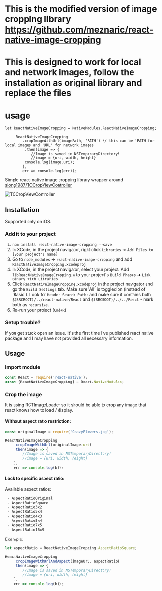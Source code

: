 # This is the modified version of image cropping library https://github.com/meznaric/react-native-image-cropping 
# This is designed to work for local and network images, follow the installation as original library and replace the files 

# usage 
```
let ReactNativeImageCropping = NativeModules.ReactNativeImageCropping;

     ReactNativeImageCropping
     	.cropImageWithUrl(imagePath, 'PATH') // this can be 'PATH for local images and 'URL' for network images
         .then(image => {
     		//Image is saved in NSTemporaryDirectory!
     		//image = {uri, width, height}
         console.log(image.uri);
     	},
     	err => console.log(err));
```

Simple react-native image cropping library wrapper around [siong1987/TOCropViewController](https://github.com/siong1987/TOCropViewController)

![TOCropViewController](https://raw.githubusercontent.com/siong1987/TOCropViewController/master/screenshot.jpg)

## Installation

Supported only on iOS.

### Add it to your project

1. `npm install react-native-image-cropping --save`
2. In XCode, in the project navigator, right click `Libraries` ➜ `Add Files to [your project's name]`
3. Go to `node_modules` ➜ `react-native-image-cropping` and add `ReactNativeImageCropping.xcodeproj`
4. In XCode, in the project navigator, select your project. Add `libReactNativeImageCropping.a` to your project's `Build Phases` ➜ `Link Binary With Libraries`
5. Click `ReactNativeImageCropping.xcodeproj` in the project navigator and go the `Build Settings` tab. Make sure 'All' is toggled on (instead of 'Basic'). Look for `Header Search Paths` and make sure it contains both `$(SRCROOT)/../react-native/React` and `$(SRCROOT)/../../React` - mark both as `recursive`.
5. Re-run your project (`Cmd+R`)

### Setup trouble?

If you get stuck open an issue. It's the first time I've published react native package and I may have not provided all necessary information.

## Usage

### Import module

```javascript
const React = require('react-native');
const {ReactNativeImageCropping} = React.NativeModules;
```

### Crop the image

It is using RCTImageLoader so it should be able to crop any image that react knows how to load / display.

#### Without aspect ratio restriction:

```javascript
const originalImage = require('CrazyFlowers.jpg');

ReactNativeImageCropping
	.cropImageWithUrl(originalImage.uri)
    .then(image => {
		//Image is saved in NSTemporaryDirectory!
		//image = {uri, width, height}	
	},
	err => console.log(b));
```

#### Lock to specific aspect ratio:

Available aspect ratios:
```javascript
 - AspectRatioOriginal
 - AspectRatioSquare
 - AspectRatio3x2
 - AspectRatio5x4
 - AspectRatio4x3
 - AspectRatio5x4
 - AspectRatio7x5
 - AspectRatio16x9
```

Example:

```javascript
let aspectRatio = ReactNativeImageCropping.AspectRatioSquare;

ReactNativeImageCropping
    .cropImageWithUrlAndAspect(imageUrl, aspectRatio)
    .then(image => {
        //Image is saved in NSTemporaryDirectory!
        //image = {uri, width, height}  
    },
    err => console.log(b));
```


